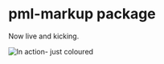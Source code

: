 # pml-markup package

Now live and kicking.

![In action- just coloured](http://supportingphysicsteaching.net/__blogimg/pmlPic.png)
